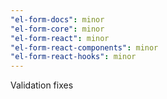 ```yaml
---
"el-form-docs": minor
"el-form-core": minor
"el-form-react": minor
"el-form-react-components": minor
"el-form-react-hooks": minor
---
```


Validation fixes
